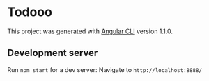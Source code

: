 # Todooo

This project was generated with [Angular CLI](https://github.com/angular/angular-cli) version 1.1.0.

## Development server

Run `npm start` for a dev server: Navigate to `http://localhost:8888/`

